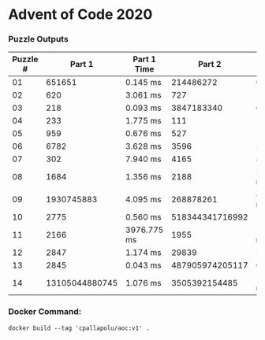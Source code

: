 <h1>Advent of Code 2020</h1>
<h3>Puzzle Outputs</h3>
<table>

<thead>

<tr><th>Puzzle #  </th><th>Part 1        </th><th>Part 1 Time  </th><th>Part 2         </th><th>Part 2 Time  </th><th>Tests #  </th><th>Tests Time  </th></tr>

</thead>

<tbody>

<tr><td>01        </td><td>651651        </td><td>0.145 ms     </td><td>214486272      </td><td>0.875 ms     </td><td>2        </td><td>0.967 ms    </td></tr>

<tr><td>02        </td><td>620           </td><td>3.061 ms     </td><td>727            </td><td>2.071 ms     </td><td>1003     </td><td>4.725 ms    </td></tr>

<tr><td>03        </td><td>218           </td><td>0.093 ms     </td><td>3847183340     </td><td>0.377 ms     </td><td>2        </td><td>0.480 ms    </td></tr>

<tr><td>04        </td><td>233           </td><td>1.775 ms     </td><td>111            </td><td>2.267 ms     </td><td>300      </td><td>5.037 ms    </td></tr>

<tr><td>05        </td><td>959           </td><td>0.676 ms     </td><td>527            </td><td>7.351 ms     </td><td>2        </td><td>8.561 ms    </td></tr>

<tr><td>06        </td><td>6782          </td><td>3.628 ms     </td><td>3596           </td><td>3.518 ms     </td><td>466      </td><td>5.187 ms    </td></tr>

<tr><td>07        </td><td>302           </td><td>7.940 ms     </td><td>4165           </td><td>4.667 ms     </td><td>3        </td><td>9.488 ms    </td></tr>

<tr><td>08        </td><td>1684          </td><td>1.356 ms     </td><td>2188           </td><td>39.958 ms    </td><td>2        </td><td>30.390 ms   </td></tr>

<tr><td>09        </td><td>1930745883    </td><td>4.095 ms     </td><td>268878261      </td><td>463.515 ms   </td><td>2        </td><td>255.275 ms  </td></tr>

<tr><td>10        </td><td>2775          </td><td>0.560 ms     </td><td>518344341716992</td><td>1.059 ms     </td><td>3        </td><td>1.432 ms    </td></tr>

<tr><td>11        </td><td>2166          </td><td>3976.775 ms  </td><td>1955           </td><td>7407.180 ms  </td><td>2        </td><td>10675.427 ms</td></tr>

<tr><td>12        </td><td>2847          </td><td>1.174 ms     </td><td>29839          </td><td>2.267 ms     </td><td>2        </td><td>1.374 ms    </td></tr>

<tr><td>13        </td><td>2845          </td><td>0.043 ms     </td><td>487905974205117</td><td>0.062 ms     </td><td>7        </td><td>0.144 ms    </td></tr>

<tr><td>14        </td><td>13105044880745</td><td>1.076 ms     </td><td>3505392154485  </td><td>118.203 ms   </td><td>3        </td><td>109.832 ms  </td></tr>

</tbody>

</table>

<h3>Docker Command:</h3>
<p><code>docker build --tag 'cpallapolu/aoc:v1' .</code></p>
